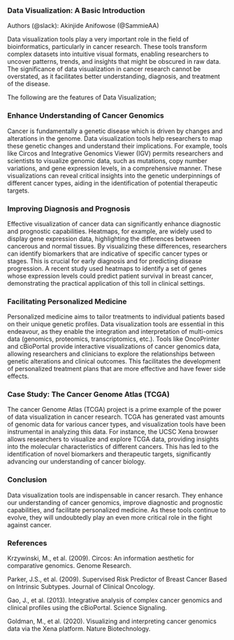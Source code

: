 ### **Data Visualization: A Basic Introduction**

Authors (@slack): Akinjide Anifowose (@SammieAA)

Data visualization tools play a very important role in the field of bioinformatics, particularly in cancer research. These tools transform complex datasets into intuitive visual formats, enabling researchers to uncover patterns, trends, and insights that might be obscured in raw data. The significance of data visualization in cancer research cannot be overstated, as it facilitates better understanding, diagnosis, and treatment of the disease. 

The following are the features of Data Visualization;

### **Enhance Understanding of Cancer Genomics**

Cancer is fundamentally a genetic disease which is driven by changes and alterations in the genome. Data visualization tools help researchers to map these genetic changes and understand their implications. For example, tools like Circos and Integrative Genomics Viewer (IGV) permits researchers and scientists to visualize genomic data, such as mutations, copy number variations, and gene expression levels, in a comprehensive manner. These visualizations can reveal critical insights into the genetic underpinnings of different cancer types, aiding in the identification of potential therapeutic targets.

### **Improving Diagnosis and Prognosis**

Effective visualization of cancer data can significantly enhance diagnostic and prognostic capabilities. Heatmaps, for example, are widely used to display gene expression data, highlighting the differences between cancerous and normal tissues. By visualizing these differences, researchers can identify biomarkers that are indicative of specific cancer types or stages. This is crucial for early diagnosis and for predicting disease progression. A recent study used heatmaps to identify a set of genes whose expression levels could predict patient survival in breast cancer, demonstrating the practical application of this toll in clinical settings.

### **Facilitating Personalized Medicine**

Personalized medicine aims to tailor treatments to individual patients based on their unique genetic profiles. Data visualization tools are essential in this endeavour, as they enable the integration and interpretation of multi-omics data (genomics, proteomics, transcriptomics, etc.). Tools like OncoPrinter and cBioPortal provide interactive visualizations of cancer genomics data, allowing researchers and clinicians to explore the relationships between genetic alterations and clinical outcomes. This facilitates the development of personalized treatment plans that are more effective and have fewer side effects.

### **Case Study: The Cancer Genome Atlas (TCGA)**

The cancer Genome Atlas (TCGA) project is a prime example of the power of data visualization in cancer research. TCGA has generated vast amounts of genomic data for various cancer types, and visualization tools have been instrumental in analyzing this data. For instance, the UCSC Xena browser allows researchers to visualize and explore TCGA data, providing insights into the molecular characteristics of different cancers. This has led to the identification of novel biomarkers and therapeutic targets, significantly advancing our understanding of cancer biology.

### **Conclusion**

Data visualization tools are indispensable in cancer resarch. They enhance our understanding of cancer genomics, improve diagnostic and prognostic capabilities, and facilitate personalized medicine. As these tools continue to evolve, they will undoubtedly play an even more critical role in the fight against cancer.

### **References**

Krzywinski, M., et al. (2009). Circos: An information aesthetic for comparative genomics. Genome Research. 

Parker, J.S., et al. (2009). Supervised Risk Predictor of Breast Cancer Based on Intrinsic Subtypes. Journal of Clinical Oncology.  
   
Gao, J., et al. (2013). Integrative analysis of complex cancer genomics and clinical profiles using the cBioPortal. Science Signaling. 

Goldman, M., et al. (2020). Visualizing and interpreting cancer genomics data via the Xena platform. Nature Biotechnology.